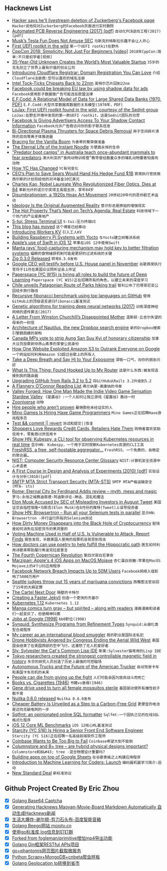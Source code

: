 ## Hacknews List


- [Hacker says he&#39;ll livestream deletion of Zuckerberg&#39;s Facebook page](https://www.engadget.com/2018/09/28/zuckerberg-facebook-page-hacker-livestream/)  `Hacker说他将对Zuckerberg的Facebook页面进行实时删除`
- [Automated PCB Reverse Engineering (2017) [pdf]](https://www.usenix.org/system/files/conference/woot17/woot17-paper-kleber.pdf)  `自动化PCB逆向工程(2017)[pdf]`
- [Musk’s Tesla Fun Does Not Amuse SEC](https://www.bloomberg.com/view/articles/2018-09-28/musk-s-tesla-fun-does-not-amuse-sec)  `马斯克的特斯拉乐趣不会让人开心`
- [First UEFI rootkit in the wild](https://tcsltesting.blogspot.com/2018/09/stuff-just-got-real.html)  `第一个UEFI rootkit在野外`
- [CppCon 2018: Simplicity: Not Just For Beginners [video]](https://www.youtube.com/watch?v=n0Ak6xtVXno)  `2018年CppCon:简单:不只是初学者[视频]`
- [35-Year-Old Unknown Creates the World’s Most Valuable Startup](https://www.bloomberg.com/news/articles/2018-09-28/35-year-old-unknown-creates-the-world-s-most-valuable-startup)  `35岁的无名创立了世界上最有价值的创业公司`
- [Introducing Cloudflare Registrar: Domain Registration You Can Love](https://blog.cloudflare.com/cloudflare-registrar/)  `介绍Cloudflare注册商:您可以喜欢的域名注册`
- [Intel Tock-Ticks Chipsets Back to 22nm](https://www.tomshardware.com/news/intel-14nm-shortage-h310c,37819.html)  `英特尔芯片回到22nm`
- [Facebook could be breaking EU law by using shadow data for ads](https://www.fastcompany.com/90243244/facebook-could-be-breaking-eu-law-by-using-shadow-data-for-ads)  `Facebook使用影子数据做广告可能违反欧盟法律`
- [E.F.Codd: A Relational Model of Data for Large Shared Data Banks (1970, PDF)](https://cs.uwaterloo.ca/~david/cs848s14/codd-relational.pdf)  `E.F.Codd:大型共享数据库数据的关系模型(1970年，PDF)`
- [LoJax: First UEFI rootkit found in the wild, courtesy of the Sednit group](https://www.welivesecurity.com/2018/09/27/lojax-first-uefi-rootkit-found-wild-courtesy-sednit-group/)  `LoJax:在野生环境中发现的第一款UEFI rootkit，这是Sednit团队的功劳`
- [Facebook Is Giving Advertisers Access To Your Shadow Contact Information](https://gizmodo.com/facebook-is-giving-advertisers-access-to-your-shadow-co-1828476051)  `Facebook允许广告商访问你的影子联系信息`
- [Bi-Directional Plasma Thrusters for Space Debris Removal](https://www.nature.com/articles/s41598-018-32697-4)  `用于空间碎片清除的双向等离子体推进器`
- [Bracing for the Vanilla Boom](https://www.sapiens.org/culture/madagascar-vanilla-boom/)  `为香草的繁荣做准备`
- [The Eternal Life of the Instant Noodle](https://www.bbc.co.uk/news/resources/idt-sh/the_instant_noodle)  `方便面永恒的生命`
- [“Predator boot camps” in Australia teach once-abundant mammals to fear predators](https://www.scientificamerican.com/article/watching-a-friend-get-eaten-could-help-animals-learn-to-stay-alive/)  `澳大利亚的“食肉动物训练营”教导曾经数量众多的哺乳动物要害怕食肉动物`
- [How YC Has Changed](https://blog.ycombinator.com/yc-has-changed/)  `YC有何变化`
- [CEO’s Plan to Save Sears Would Hand His Hedge Fund $1B](https://www.bloomberg.com/news/articles/2018-09-27/lampert-s-sears-plan-would-hand-lampert-s-hedge-fund-1-billion)  `首席执行官拯救西尔斯的计划将给他的对冲基金10亿美元`
- [Charles Kao, Nobel Laureate Who Revolutionized Fiber Optics, Dies at 84](https://www.nytimes.com/2018/09/24/obituaries/charles-kuen-kao-dead.html)  `革新光纤的诺贝尔奖得主高锟去世，享年84岁`
- [Disumbrationism, a 1920s Hoax Art Movement](https://www.artsy.net/article/artsy-editorial-hoax-art-movement-fooled-art-establishment)  `20世纪20年代的恶作剧艺术运动`
- [Ideology Is the Original Augmented Reality](http://mitp.nautil.us/feature/271/ideology-is-the-original-augmented-reality)  `意识形态是原始的增强现实`
- [The Hot Property That’s Next on Tech’s Agenda: Real Estate](https://www.nytimes.com/2018/09/27/technology/next-techs-agenda-real-estate-opendoor.html)  `科技领域下一个热门的产业是房地产`
- [S-tui: Stress Terminal UI](https://amanusk.github.io/s-tui/)  `S-tui:压力终端UI`
- [This blog has moved](https://allendowney.blogspot.com/2018/09/this-blog-has-moved.html)  `这个博客已经移动`
- [Introducing Workers KV](https://blog.cloudflare.com/introducing-workers-kv/)  `引入工人KV`
- [Building Raspberry Pi Systems with Yocto](https://jumpnowtek.com/rpi/Raspberry-Pi-Systems-with-Yocto.html)  `与Yocto建立树莓派系统`
- [Apple’s use of Swift in iOS 12](https://blog.timac.org/2018/0924-state-of-swift-ios12/)  `苹果在iOS 12中使用Swift`
- [Manta rays’ food-capturing mechanism may hold key to better filtration systems](https://today.oregonstate.edu/news/manta-rays%E2%80%99-food-capturing-mechanism-may-hold-key-better-filtration-systems)  `蝠鲼的食物捕获机制可能是更好的过滤系统的关键`
- [Zig 0.3.0 Released](https://ziglang.org/download/0.3.0/release-notes.html)  `转弯0.3.0发布`
- [Google CEO will testify before U.S. House panel in November](https://www.reuters.com/article/us-google-congress/google-ceo-will-testify-before-u-s-house-panel-in-november-idUSKCN1M8275)  `谷歌首席执行官将于11月在美国众议院听证会上作证`
- [Paperspace (YC W15) is hiring all roles to build the future of Deep Learning](https://angel.co/paperspace/jobs)  `Paperspace (YC W15)正在招聘所有的角色，以建立未来的深度学习`
- [Chile unveils Patagonian Route of Parks hiking trail](https://www.bbc.com/news/world-latin-america-45663960)  `智利公布了巴塔哥尼亚公园徒步旅行路线`
- [Recursive fibonacci benchmark using top languages on GitHub](https://github.com/drujensen/fib)  `使用GitHub上的顶级语言递归fibonacci基准测试`
- [Genetic algorithms for training deep neural networks (2017)](https://eng.uber.com/deep-neuroevolution/)  `训练深度神经网络的遗传算法(2017)`
- [A Letter From Winston Churchill’s Disappointed Mother](https://www.theatlantic.com/magazine/archive/2018/10/winston-churchill-mother-letter/568285/)  `温斯顿·丘吉尔失望的母亲的一封信`
- [Architecture of Nautilus, the new Dropbox search engine](https://blogs.dropbox.com/tech/2018/09/architecture-of-nautilus-the-new-dropbox-search-engine)  `新的Dropbox搜索引擎鹦鹉螺的架构`
- [Canada MPs vote to strip Aung San Suu Kyi of honorary citizenship](https://www.bbc.com/news/world-us-canada-45647073)  `加拿大议员投票剥夺昂山素季的荣誉公民身份`
- [How One Website Exploited Amazon S3 to Outrank Everyone on Google](https://blog.usejournal.com/how-one-affiliate-used-amazon-s3-to-outrank-everyone-on-google-9744c8e7322f)  `一个网站如何利用Amazon S3超过谷歌上的所有人`
- [Take a Deep Breath and Say Hi to Your Exposome](https://www.scientificamerican.com/article/take-a-deep-breath-and-say-hi-to-your-exposome/)  `深吸一口气，向你的朋友问好`
- [What Is This Thing: Found Hooked Up to My Router](https://www.reddit.com/r/whatisthisthing/comments/9ixdh9/found_hooked_up_to_my_router/e6nh61r/)  `这是什么东西:被发现连接到我的路由器`
- [Upgrading GitHub from Rails 3.2 to 5.2](https://githubengineering.com/upgrading-github-from-rails-3-2-to-5-2/)  `将GitHub从Rails 3.2升级到5.2`
- [A Flannery O’Connor Reading List](https://www.laphamsquarterly.org/roundtable/flannery-oconnor-reading-list)  `弗兰纳里·奥康纳的书单`
- [Valley Forged: How One Man Made the Indie Video Game Sensation Stardew Valley](https://www.gq.com/story/stardew-valley-eric-barone-profile)  `《星露谷》:一个人如何让独立游戏《星露谷》轰动一时`
- [Zooniverse](https://www.zooniverse.org/projects)  `动物`
- [Hire people who aren’t proven](https://leonardofed.io/blog/startups-hiring.html)  `雇佣那些未经证实的人`
- [Mino Games Is Hiring Haxe Game Programmers](https://mino-games.workable.com/jobs/415887)  `Mino Games正在招聘Haxe游戏程序员`
- [Test &amp;&amp; commit || revert](https://medium.com/@kentbeck_7670/test-commit-revert-870bbd756864)  `测试和提交||恢复`
- [Shoppers Love Rewards Credit Cards, Retailers Hate Them](https://www.wsj.com/articles/shoppers-love-rewards-credit-cards-retailers-hate-them-1537867801)  `购物者喜欢奖励信用卡，零售商讨厌信用卡`
- [Show HN: Kubespy, a CLI tool for observing Kubernetes resources in real time](https://github.com/pulumi/kubespy)  `显示HN: Kubespy，一个用于实时观察Kubernetes资源的CLI工具`
- [FreshRSS, a free, self-hostable aggregator…](https://freshrss.org/)  `FreshRSS，一个免费的，自稳定的聚合器…`
- [NIST: Computer Security Resource Center Glossary](https://csrc.nist.gov/glossary)  `NIST:计算机安全资源中心术语表`
- [A First Course in Design and Analysis of Experiments (2010) [pdf]](http://users.stat.umn.edu/~gary/book/fcdae.pdf)  `实验设计与分析(2010)[pdf]`
- [SMTP MTA Strict Transport Security (MTA-STS)](https://tools.ietf.org/html/rfc8461)  `SMTP MTA严格运输安全(MTA- sts)`
- [Rome: Eternal City by Ferdinand Addis review – myth, mess and magic](https://www.theguardian.com/books/2018/sep/26/rome-eternal-city-ferdinand-addis-review)  `罗马:永恒之城费迪南德·阿迪斯评论-神话，混乱和魔法`
- [Elon Musk Accused by SEC of Misleading Investors in August Tweet](https://www.bloomberg.com/news/articles/2018-09-27/elon-musk-is-sued-by-securities-and-exchange-commission-docket-jml0doi2)  `美国证交会指控埃隆•马斯克(Elon Musk)在8月份的推特(Tweet)上误导投资者`
- [Show HN: Browsertron – Run all your Selenium tests in parallel](https://www.browsertron.com/)  `显示HN: Browsertron -并行运行所有的Selenium测试`
- [How Dirty Money Disappears into the Black Hole of Cryptocurrency](https://www.wsj.com/articles/how-dirty-money-disappears-into-the-black-hole-of-cryptocurrency-1538149743)  `脏钱是如何消失在加密货币的黑洞里的`
- [Voting Machine Used in Half of U.S. Is Vulnerable to Attack, Report Finds](https://www.wsj.com/articles/widely-used-election-systems-are-vulnerable-to-attack-report-finds-1538020802)  `报告发现，半数美国人使用的投票机容易受到攻击`
- [How doctors can use poetry to help fulfill the Hippocratic oath](http://nautil.us/issue/64/the-unseen/how-doctors-use-poetry)  `医生如何利用诗歌来帮助履行希波克拉底誓言`
- [The Fourth Copernican Revolution](http://nautil.us/issue/64/the-unseen/the-fourth-copernican-revolution)  `第四次哥白尼革命`
- [Marzipan: Apple&#39;s 4 iOS Apps on MacOS Mojave](http://benjaminmayo.co.uk/marzipan)  `杏仁蛋白软糖:苹果在MacOS Mojave上的4个iOS应用程序`
- [Facebook Network Breach Impacts Up to 50M Users](https://www.nytimes.com/2018/09/28/technology/facebook-hack-data-breach.html)  `Facebook网络入侵影响了5000万用户`
- [Seattle judges throw out 15 years of marijuana convictions](https://www.bbc.com/news/world-us-canada-45637826)  `西雅图法官驳回了15年的大麻定罪`
- [The Cartel Next Door](https://www.texasmonthly.com/articles/the-cartel-next-door/)  `隔壁的卡特尔`
- [Creating a Faster Jekyll](https://sigpipe.macromates.com/2018/creating-a-faster-jekyll/)  `创造一个更快的杰基尔`
- [Kubernetes 1.12](https://kubernetes.io/blog/2018/09/27/kubernetes-1.12-kubelet-tls-bootstrap-and-azure-virtual-machine-scale-sets-vmss-move-to-general-availability/)  `Kubernetes 1.12`
- [Manga comics turn gray – but spirited – along with readers](https://www.reuters.com/article/us-japan-ageing-comics/aging-japan-manga-comics-turn-gray-but-spirited-along-with-readers-idUSKCN1M80P4)  `漫画漫画和读者们一起变灰了，但是精神抖擞`
- [Jobs at Google (1998)](https://web.archive.org/web/19991013034717/http://google.com:80/jobs.html)  `bb0职位(1998)`
- [Synquid: Synthesize Programs from Refinement Types](http://comcom.csail.mit.edu/comcom/#Synquid)  `Synquid:从细化类型合成程序`
- [My career as an international blood smuggler](https://www.theguardian.com/society/2018/sep/27/my-career-as-an-international-blood-smuggler)  `我的职业是国际走私犯`
- [Drone Hobbyists Angered by Congress Ending the Aerial Wild West](https://www.bloomberg.com/news/articles/2018-09-27/drone-hobbyists-angered-by-congress-ending-the-aerial-wild-west)  `美国国会结束了在美国西部的空中飞行，这激怒了无人机爱好者`
- [Sly: Sylvester the Cat&#39;s Common Lisp IDE](https://github.com/joaotavora/sly)  `斯莱:Sylvester猫常用的Lisp IDE`
- [Tokyo researchers created the strongest controllable magnetic field in history](https://motherboard.vice.com/en_us/article/7xj4vg/watch-scientists-accidentally-blow-up-their-lab-with-the-strongest-indoor-magnetic-field-ever)  `东京的研究人员创造了历史上最强的可控磁场`
- [Autonomous Trucks and the Future of the American Trucker](http://laborcenter.berkeley.edu/driverless/)  `自动驾驶卡车和美国卡车司机的未来`
- [People can die from giving up the fight](https://medicalxpress.com/news/2018-09-people-die.html)  `人们可能会因为放弃战斗而死亡`
- [Books vs. Cigarettes (1946)](http://orwell.ru/library/articles/cigar/english/e_cigar)  `书籍vs香烟(1946)`
- [Gene drive used to turn all female mosquitos sterile](https://arstechnica.com/science/2018/09/controlling-mosquitos-with-a-gene-drive-that-makes-females-infertile/)  `基因驱动使所有雌性蚊子都不育`
- [Nuitka 0.6.0 released](http://nuitka.net/posts/nuitka-release-060.html)  `Nuitka 0.6.0发布`
- [Cheaper Battery Is Unveiled as a Step to a Carbon-Free Grid](https://www.nytimes.com/2018/09/26/business/energy-environment/zinc-battery-solar-power.html)  `更便宜的电池是迈向无碳电网的一步`
- [Sqlfmt: an opinionated online SQL formatter](https://www.cockroachlabs.com/blog/sql-fmt-online-sql-formatter/)  `Sqlfmt:一个固执己见的在线SQL格式化程序`
- [iOS 12 Core ML Benchmarks](https://heartbeat.fritz.ai/ios-12-core-ml-benchmarks-b7a79811aac1)  `iOS 12核心ML基准测试`
- [Starcity (YC S16) Is Hiring a Senior Front End Software Engineer](https://starcity.com/careers/37f16c7f-1825-418e-a39a-2422a1c4495e)  `Starcity (YC S16)正在招聘一名高级前端软件工程师`
- [Coinbase Wants to Be Too Big to Fail](http://fortune.com/longform/coinbase-bitcoin-brian-armstrong/)  `Coinbase希望大到不能倒`
- [Columnstore and B&#43; tree – are hybrid physical designs important?](https://blog.acolyer.org/2018/09/28/columnstore-and-b-tree-are-hybrid-physical-designs-important/)  `Columnstore和B&#43; tree -混合物理设计重要吗?`
- [Building apps on top of Google Sheets](https://tryretool.com/blog/google-sheets/)  `在谷歌表格之上构建应用程序`
- [Introduction to Machine Learning for Coders: Launch](http://www.fast.ai/2018/09/26/ml-launch/)  `编码器机器学习简介:启动`
- [New Standard Deal](https://blog.ycombinator.com/new-standard-deal/)  `新标准协议`

## Github Project Created By Eric Zhou

- [x] [Golang Base64 Captcha](https://github.com/mojocn/base64Captcha)
- [x] [Generating Hacknews Maoyan-Movie-Board Markdown Automatically 自动生成Hacknews新闻](https://github.com/dejavuzhou/md-genie)
- [x] [生活大爆炸-谢尔顿-剪刀石头布-百度智能音箱](https://github.com/mojocn/dueros-bang-game)
- [x] [Golang Beego网站 mojotv.cn](https://github.com/mojocn/www.mojotv.cn)
- [x] [使用go标准库,log信息到钉钉群](https://github.com/mojocn/dooger)
- [x] [Forked from fogleman/primitive增加mp4导出功能](https://github.com/mojocn/primitive)
- [x] [Golang Gin框架RESTful APIs项目](https://github.com/JJJJJJJerk/ezier-golang-web-api-framework)
- [x] [go+phantomjs网页图片截取微服务](https://github.com/mojocn/screen_shot)
- [x] [Python Scrapy+MongoDB+cnbeta爬虫样板](https://github.com/mojocn/scrapy_mongodb_boilerplate_cnbeta)
- [x] [Golang Geolocation Ip转换到省市](https://github.com/mojocn/ip2location)